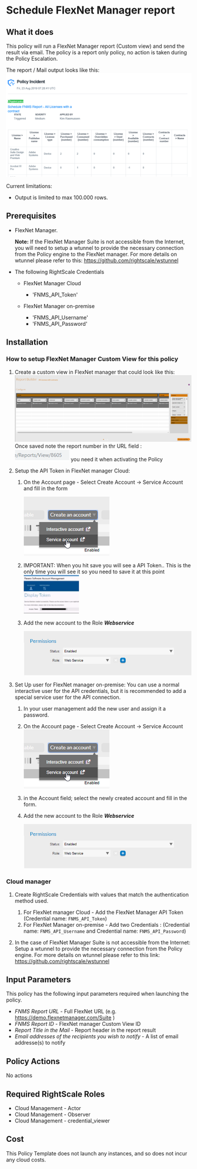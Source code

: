 # Schedule FlexNet Manager report

## What it does

This policy will run a FlexNet Manager report (Custom view) and send the result via email.
The policy is a report only policy, no action is taken during the Policy Escalation.

The report / Mail output looks like this:
![Alt text][emailoutput]

Current limitations:

- Output is limited to max 100.000 rows.

## Prerequisites

- FlexNet Manager.

    __Note:__ If the FlexNet Manager Suite is not accessible from the Internet, you will need to setup a wtunnel to provide the necessary connection from the Policy engine to the FlexNet manager. For more details on wtunnel please refer to this: <https://github.com/rightscale/wstunnel>

- The following RightScale Credentials
  - FlexNet Manager Cloud
    - 'FNMS_API_Token'

  - FlexNet Manager on-premise
    - 'FNMS_API_Username'
    - 'FNMS_API_Password'

## Installation

### How to setup FlexNet Manager Custom View for this policy

1. Create a custom view in FlexNet manager that could look like this:
![Alt text][FNMSReport]
Once saved note the report number in thr URL field :
![Alt text][ReportNumber] you need it when activating the Policy

1. Setup the API Token in FlexNet manager Cloud:
    1. On the Account page - Select Create Account -> Service Account and fill in the form

        ![Alt text][CreateServeceAccount]
    1. IMPORTANT: When you hit save you will see a API Token.. This is the only time you will see it so you need to save it at this point
        ![Alt text][APIToken]
    1. Add the new account to the Role ___Webservice___

        ![Alt text][WebServiceRole]

1. Set Up user for FlexNet manager on-premise:
    You can use a normal interactive user for the API credentials, but it is recommended to add a special service user for the API connection.
    1. In your user management add the new user and assign it a password.
    1. On the Account page - Select Create Account -> Service Account
    ![Alt text][CreateServeceAccount]
    1. in the Account field; select the newly created account and fill in the form.
    1. Add the new account to the Role ___Webservice___

        ![Alt text][WebServiceRole]

### Cloud manager

1. Create RightScale Credentials with values that match the authentication method used.
    1. For FlexNet manager Cloud - Add the FlexNet Manager API Token (Credential name: `FNMS_API_Token`)
    1. For FlexNet Manager on-premise - Add two Credentials : (Credential name: `FNMS_API_Username` and Credential name: `FNMS_API_Password`)

1. In the case of FlexNet Manager Suite is not accessible from the Internet: Setup a wtunnel to provide the necessary connection from the Policy engine. For more details on wtunnel please refer to this link: <https://github.com/rightscale/wstunnel>

## Input Parameters

This policy has the following input parameters required when launching the policy.

- *FNMS Report URL* - Full FlexNet URL (e.g. <https://demo.flexnetmanager.com/Suite> )
- *FNMS Report ID* - FlexNet manager Custom View ID
- *Report Title in the Mail* - Report header in the report result
- *Email addresses of the recipients you wish to notify* - A list of email addresse(s) to notify

## Policy Actions

No actions

## Required RightScale Roles

- Cloud Management - Actor
- Cloud Management - Observer
- Cloud Management - credential_viewer

## Cost

This Policy Template does not launch any instances, and so does not incur any cloud costs.

<!-- Image references -->
[emailoutput]: images/email_output.png "email output"
[APIToken]: images/APIToken.png "APIToken"
[CreateServeceAccount]: images/CreateServeceAccount.png "Create Service Account"
[FNMSReport]: images/FNMS_cv_Report.png "FNMS Cloud Instance Report"
[ReportNumber]: images/ReportNumber.png "ReportNumber"
[WebServiceRole]: images/WebServiceRole.png "WebServiceRole"
[CMPToken]: images/CMP_NewToken.png "CMP Token"
